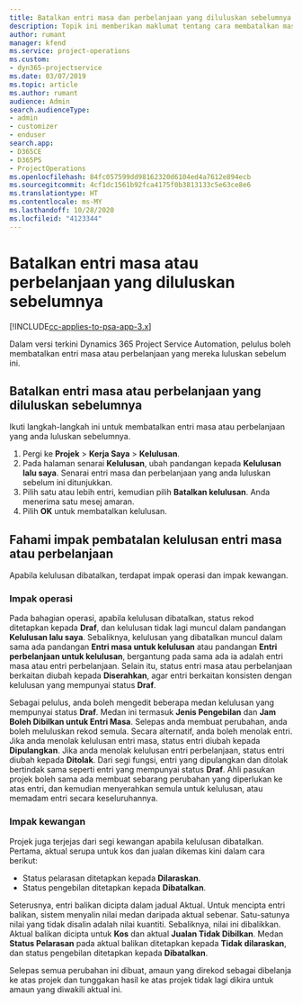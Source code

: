 ```yaml
---
title: Batalkan entri masa dan perbelanjaan yang diluluskan sebelumnya
description: Topik ini memberikan maklumat tentang cara membatalkan masa projek diluluskan dan transaksi perbelanjaan.
author: rumant
manager: kfend
ms.service: project-operations
ms.custom:
- dyn365-projectservice
ms.date: 03/07/2019
ms.topic: article
ms.author: rumant
audience: Admin
search.audienceType:
- admin
- customizer
- enduser
search.app:
- D365CE
- D365PS
- ProjectOperations
ms.openlocfilehash: 84fc057599dd98162320d6104ed4a7612e894ecb
ms.sourcegitcommit: 4cf1dc1561b92fca4175f0b3813133c5e63ce8e6
ms.translationtype: HT
ms.contentlocale: ms-MY
ms.lasthandoff: 10/28/2020
ms.locfileid: "4123344"
---
```

# <a name="cancel-previously-approved-time-or-expense-entries"></a>Batalkan entri masa atau perbelanjaan yang diluluskan sebelumnya

[!INCLUDE[cc-applies-to-psa-app-3.x](../includes/cc-applies-to-psa-app-3x.md)]

Dalam versi terkini Dynamics 365 Project Service Automation, pelulus boleh membatalkan entri masa atau perbelanjaan yang mereka luluskan sebelum ini.

## <a name="cancel-a-previously-approved-time-or-expense-entry"></a>Batalkan entri masa atau perbelanjaan yang diluluskan sebelumnya

Ikuti langkah-langkah ini untuk membatalkan entri masa atau perbelanjaan yang anda luluskan sebelumnya.

1. Pergi ke **Projek** \> **Kerja Saya** \> **Kelulusan**.
2. Pada halaman senarai **Kelulusan**, ubah pandangan kepada **Kelulusan lalu saya**. Senarai entri masa dan perbelanjaan yang anda luluskan sebelum ini ditunjukkan.
3. Pilih satu atau lebih entri, kemudian pilih **Batalkan kelulusan**. Anda menerima satu mesej amaran.
4. Pilih **OK** untuk membatalkan kelulusan.

## <a name="understand-the-impact-of-canceling-a-time-or-expense-entry-approval"></a>Fahami impak pembatalan kelulusan entri masa atau perbelanjaan

Apabila kelulusan dibatalkan, terdapat impak operasi dan impak kewangan.

### <a name="operational-impact"></a>Impak operasi

Pada bahagian operasi, apabila kelulusan dibatalkan, status rekod ditetapkan kepada **Draf**, dan kelulusan tidak lagi muncul dalam pandangan **Kelulusan lalu saya**. Sebaliknya, kelulusan yang dibatalkan muncul dalam sama ada pandangan **Entri masa untuk kelulusan** atau pandangan **Entri perbelanjaan untuk kelulusan**, bergantung pada sama ada ia adalah entri masa atau entri perbelanjaan. Selain itu, status entri masa atau perbelanjaan berkaitan diubah kepada **Diserahkan**, agar entri berkaitan konsisten dengan kelulusan yang mempunyai status **Draf**.

Sebagai pelulus, anda boleh mengedit beberapa medan kelulusan yang mempunyai status **Draf**. Medan ini termasuk **Jenis Pengebilan** dan **Jam Boleh Dibilkan untuk Entri Masa**. Selepas anda membuat perubahan, anda boleh meluluskan rekod semula. Secara alternatif, anda boleh menolak entri. Jika anda menolak kelulusan entri masa, status entri diubah kepada **Dipulangkan**. Jika anda menolak kelulusan entri perbelanjaan, status entri diubah kepada **Ditolak**. Dari segi fungsi, entri yang dipulangkan dan ditolak bertindak sama seperti entri yang mempunyai status **Draf**. Ahli pasukan projek boleh sama ada membuat sebarang perubahan yang diperlukan ke atas entri, dan kemudian menyerahkan semula untuk kelulusan, atau memadam entri secara keseluruhannya.

### <a name="financial-impact"></a>Impak kewangan

Projek juga terjejas dari segi kewangan apabila kelulusan dibatalkan. Pertama, aktual serupa untuk kos dan jualan dikemas kini dalam cara berikut:

- Status pelarasan ditetapkan kepada **Dilaraskan**.
- Status pengebilan ditetapkan kepada **Dibatalkan**.

Seterusnya, entri balikan dicipta dalam jadual Aktual. Untuk mencipta entri balikan, sistem menyalin nilai medan daripada aktual sebenar. Satu-satunya nilai yang tidak disalin adalah nilai kuantiti. Sebaliknya, nilai ini dibalikkan. Aktual balikan dicipta untuk **Kos** dan aktual **Jualan Tidak Dibilkan**. Medan **Status Pelarasan** pada aktual balikan ditetapkan kepada **Tidak dilaraskan**, dan status pengebilan ditetapkan kepada **Dibatalkan**.

Selepas semua perubahan ini dibuat, amaun yang direkod sebagai dibelanja ke atas projek dan tunggakan hasil ke atas projek tidak lagi dikira untuk amaun yang diwakili aktual ini.
